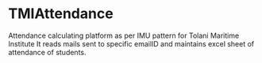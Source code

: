 # TMIAttendance
Attendance calculating platform as per IMU pattern for Tolani Maritime Institute
It reads mails sent to specific emailID and maintains excel sheet of attendance of students. 
